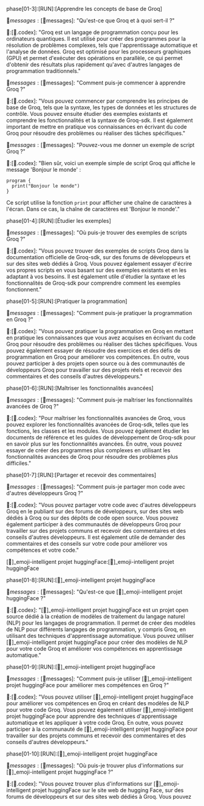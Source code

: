 phase[01-3]:[RUN]:[Apprendre les concepts de base de Groq]

💬$messages:[💬$messages]: "Qu'est-ce que Groq et à quoi sert-il ?"

🤖:[📔.codex]: "Groq est un langage de programmation conçu pour les ordinateurs quantiques. Il est utilisé pour créer des programmes pour la résolution de problèmes complexes, tels que l'apprentissage automatique et l'analyse de données. Groq est optimisé pour les processeurs graphiques (GPU) et permet d'exécuter des opérations en parallèle, ce qui permet d'obtenir des résultats plus rapidement qu'avec d'autres langages de programmation traditionnels."

💬$messages:[💬$messages]: "Comment puis-je commencer à apprendre Groq ?"

🤖:[📔.codex]: "Vous pouvez commencer par comprendre les principes de base de Groq, tels que la syntaxe, les types de données et les structures de contrôle. Vous pouvez ensuite étudier des exemples existants et comprendre les fonctionnalités et la syntaxe de Groq-sdk. Il est également important de mettre en pratique vos connaissances en écrivant du code Groq pour résoudre des problèmes ou réaliser des tâches spécifiques."

💬$messages:[💬$messages]: "Pouvez-vous me donner un exemple de script Groq ?"

🤖:[📔.codex]: "Bien sûr, voici un exemple simple de script Groq qui affiche le message 'Bonjour le monde' :

```
program {
  print("Bonjour le monde")
}

```

Ce script utilise la fonction `print` pour afficher une chaîne de caractères à l'écran. Dans ce cas, la chaîne de caractères est 'Bonjour le monde'."

phase[01-4]:[RUN]:[Étudier les exemples]

💬$messages:[💬$messages]: "Où puis-je trouver des exemples de scripts Groq ?"

🤖:[📔.codex]: "Vous pouvez trouver des exemples de scripts Groq dans la documentation officielle de Groq-sdk, sur des forums de développeurs et sur des sites web dédiés à Groq. Vous pouvez également essayer d'écrire vos propres scripts en vous basant sur des exemples existants et en les adaptant à vos besoins. Il est également utile d'étudier la syntaxe et les fonctionnalités de Groq-sdk pour comprendre comment les exemples fonctionnent."

phase[01-5]:[RUN]:[Pratiquer la programmation]

💬$messages:[💬$messages]: "Comment puis-je pratiquer la programmation en Groq ?"

🤖:[📔.codex]: "Vous pouvez pratiquer la programmation en Groq en mettant en pratique les connaissances que vous avez acquises en écrivant du code Groq pour résoudre des problèmes ou réaliser des tâches spécifiques. Vous pouvez également essayer de résoudre des exercices et des défis de programmation en Groq pour améliorer vos compétences. En outre, vous pouvez participer à des projets open source ou à des communautés de développeurs Groq pour travailler sur des projets réels et recevoir des commentaires et des conseils d'autres développeurs."

phase[01-6]:[RUN]:[Maîtriser les fonctionnalités avancées]

💬$messages:[💬$messages]: "Comment puis-je maîtriser les fonctionnalités avancées de Groq ?"

🤖:[📔.codex]: "Pour maîtriser les fonctionnalités avancées de Groq, vous pouvez explorer les fonctionnalités avancées de Groq-sdk, telles que les fonctions, les classes et les modules. Vous pouvez également étudier les documents de référence et les guides de développement de Groq-sdk pour en savoir plus sur les fonctionnalités avancées. En outre, vous pouvez essayer de créer des programmes plus complexes en utilisant les fonctionnalités avancées de Groq pour résoudre des problèmes plus difficiles."

phase[01-7]:[RUN]:[Partager et recevoir des commentaires]

💬$messages:[💬$messages]: "Comment puis-je partager mon code avec d'autres développeurs Groq ?"

🤖:[📔.codex]: "Vous pouvez partager votre code avec d'autres développeurs Groq en le publiant sur des forums de développeurs, sur des sites web dédiés à Groq ou sur des dépôts de code open source. Vous pouvez également participer à des communautés de développeurs Groq pour travailler sur des projets communs et recevoir des commentaires et des conseils d'autres développeurs. Il est également utile de demander des commentaires et des conseils sur votre code pour améliorer vos compétences et votre code."

[🤖]_emoji-intelligent projet huggingFace:[🤖]_emoji-intelligent projet huggingFace 

phase[01-8]:[RUN]:[🤖]_emoji-intelligent projet huggingFace 

💬$messages:[💬$messages]: "Qu'est-ce que [🤖]_emoji-intelligent projet huggingFace ?"

🤖:[📔.codex]: "[🤖]_emoji-intelligent projet huggingFace est un projet open source dédié à la création de modèles de traitement du langage naturel (NLP) pour les langages de programmation. Il permet de créer des modèles de NLP pour différents langages de programmation, y compris Groq, en utilisant des techniques d'apprentissage automatique. Vous pouvez utiliser [🤖]_emoji-intelligent projet huggingFace pour créer des modèles de NLP pour votre code Groq et améliorer vos compétences en apprentissage automatique."

phase[01-9]:[RUN]:[🤖]_emoji-intelligent projet huggingFace

💬$messages:[💬$messages]: "Comment puis-je utiliser [🤖]_emoji-intelligent projet huggingFace pour améliorer mes compétences en Groq ?"

🤖:[📔.codex]: "Vous pouvez utiliser [🤖]_emoji-intelligent projet huggingFace pour améliorer vos compétences en Groq en créant des modèles de NLP pour votre code Groq. Vous pouvez également utiliser [🤖]_emoji-intelligent projet huggingFace pour apprendre des techniques d'apprentissage automatique et les appliquer à votre code Groq. En outre, vous pouvez participer à la communauté de [🤖]_emoji-intelligent projet huggingFace pour travailler sur des projets communs et recevoir des commentaires et des conseils d'autres développeurs."

phase[01-10]:[RUN]:[🤖]_emoji-intelligent projet huggingFace 

💬$messages:[💬$messages]: "Où puis-je trouver plus d'informations sur [🤖]_emoji-intelligent projet huggingFace ?"

🤖:[📔.codex]: "Vous pouvez trouver plus d'informations sur [🤖]_emoji-intelligent projet huggingFace sur le site web de hugging Face, sur des forums de développeurs et sur des sites web dédiés à Groq. Vous pouvez